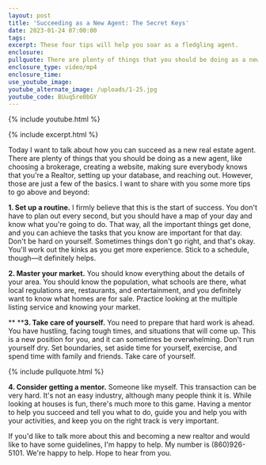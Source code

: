 ```yaml
---
layout: post
title: 'Succeeding as a New Agent: The Secret Keys'
date: 2023-01-24 07:00:00
tags:
excerpt: These four tips will help you soar as a fledgling agent.
enclosure:
pullquote: There are plenty of things that you should be doing as a new agent.
enclosure_type: video/mp4
enclosure_time:
use_youtube_image:
youtube_alternate_image: /uploads/1-25.jpg
youtube_code: BUuq5re0bGY
---
```

{% include youtube.html %}

{% include excerpt.html %}

Today I want to talk about how you can succeed as a new real estate agent. There are plenty of things that you should be doing as a new agent, like choosing a brokerage, creating a website, making sure everybody knows that you're a Realtor, setting up your database, and reaching out. However, those are just a few of the basics. I want to share with you some more tips to go above and beyond:

**1\. Set up a routine.** I firmly believe that this is the start of success. You don't have to plan out every second, but you should have a map of your day and know what you're going to do. That way, all the important things get done, and you can achieve the tasks that you know are important for that day. Don't be hard on yourself. Sometimes things don't go right, and that's okay. You'll work out the kinks as you get more experience. Stick to a schedule, though—it definitely helps.

**2\. Master your market.** You should know everything about the details of your area. You should know the population, what schools are there, what local regulations are, restaurants, and entertainment, and you definitely want to know what homes are for sale. Practice looking at the multiple listing service and knowing your market.

**&nbsp;****3\. Take care of yourself.** You need to prepare that hard work is ahead. You have hustling, facing tough times, and situations that will come up. This is a new position for you, and it can sometimes be overwhelming. Don't run yourself dry. Set boundaries, set aside time for yourself, exercise, and spend time with family and friends. Take care of yourself.

{% include pullquote.html %}

**4\. Consider getting a mentor.** Someone like myself. This transaction can be very hard. It's not an easy industry, although many people think it is. While looking at houses is fun, there's much more to this game. Having a mentor to help you succeed and tell you what to do, guide you and help you with your activities, and keep you on the right track is very important.

If you'd like to talk more about this and becoming a new realtor and would like to have some guidelines, I'm happy to help. My number is (860)926-5101. We're happy to help. Hope to hear from you.